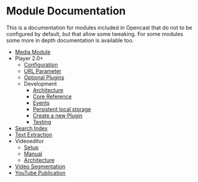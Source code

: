 # Module Documentation

This is a documentation for modules included in Opencast that do not to be configured by default, but that allow some
tweaking. For some modules some more in depth documentation is available too.

 - [Media Module](mediamodule.configuration.md)
 - Player 2.0+
    - [Configuration](player.configuration.md)
    - [URL Parameter](player.url.parameter.md)
    - [Optional Plugins](player.plugins.md)
    - Development
      - [Architecture](player.architecture.md)
      - [Core Reference](player.core.reference.md)
      - [Events](player.events.md)
      - [Persistent local storage](player.storage.md)
      - [Create a new Plugin](player.plugin.development.md)
      - [Testing](player.testing.md)
 - [Search Index](searchindex.md)
 - [Text Extraction](textextraction.md)
 - Videoeditor
    - [Setup](videoeditor.setup.md)
    - [Manual](videoeditor.manual.md)
    - [Architecture](videoeditor.architecture.md)
 - [Video Segmentation](videosegmentation.md)
 - [YouTube Publication](youtubepublication.md)

